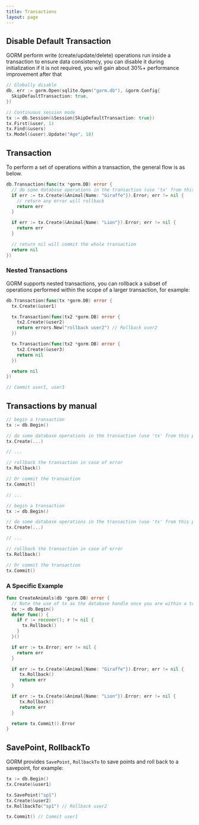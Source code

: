 ```yaml
---
title: Transactions
layout: page
---
```


## Disable Default Transaction

GORM perform write (create/update/delete) operations run inside a transaction to ensure data consistency, you can disable it during initialization if it is not required, you will gain about 30%+ performance improvement after that

```go
// Globally disable
db, err := gorm.Open(sqlite.Open("gorm.db"), &gorm.Config{
  SkipDefaultTransaction: true,
})

// Continuous session mode
tx := db.Session(&Session{SkipDefaultTransaction: true})
tx.First(&user, 1)
tx.Find(&users)
tx.Model(&user).Update("Age", 18)
```

## Transaction

To perform a set of operations within a transaction, the general flow is as below.

```go
db.Transaction(func(tx *gorm.DB) error {
  // do some database operations in the transaction (use 'tx' from this point, not 'db')
  if err := tx.Create(&Animal{Name: "Giraffe"}).Error; err != nil {
    // return any error will rollback
    return err
  }

  if err := tx.Create(&Animal{Name: "Lion"}).Error; err != nil {
    return err
  }

  // return nil will commit the whole transaction
  return nil
})
```

### Nested Transactions

GORM supports nested transactions, you can rollback a subset of operations performed within the scope of a larger transaction, for example:

```go
db.Transaction(func(tx *gorm.DB) error {
  tx.Create(&user1)

  tx.Transaction(func(tx2 *gorm.DB) error {
    tx2.Create(&user2)
    return errors.New("rollback user2") // Rollback user2
  })

  tx.Transaction(func(tx2 *gorm.DB) error {
    tx2.Create(&user3)
    return nil
  })

  return nil
})

// Commit user1, user3
```

## Transactions by manual

```go
// begin a transaction
tx := db.Begin()

// do some database operations in the transaction (use 'tx' from this point, not 'db')
tx.Create(...)

// ...

// rollback the transaction in case of error
tx.Rollback()

// Or commit the transaction
tx.Commit()

// ...

// begin a transaction
tx := db.Begin()

// do some database operations in the transaction (use 'tx' from this point, not 'db')
tx.Create(...)

// ...

// rollback the transaction in case of error
tx.Rollback()

// Or commit the transaction
tx.Commit()
```

### A Specific Example

```go
func CreateAnimals(db *gorm.DB) error {
  // Note the use of tx as the database handle once you are within a transaction
  tx := db.Begin()
  defer func() {
    if r := recover(); r != nil {
      tx.Rollback()
    }
  }()

  if err := tx.Error; err != nil {
    return err
  }

  if err := tx.Create(&Animal{Name: "Giraffe"}).Error; err != nil {
     tx.Rollback()
     return err
  }

  if err := tx.Create(&Animal{Name: "Lion"}).Error; err != nil {
     tx.Rollback()
     return err
  }

  return tx.Commit().Error
}
```

## SavePoint, RollbackTo

GORM provides `SavePoint`, `RollbackTo` to save points and roll back to a savepoint, for example:

```go
tx := db.Begin()
tx.Create(&user1)

tx.SavePoint("sp1")
tx.Create(&user2)
tx.RollbackTo("sp1") // Rollback user2

tx.Commit() // Commit user1
```
